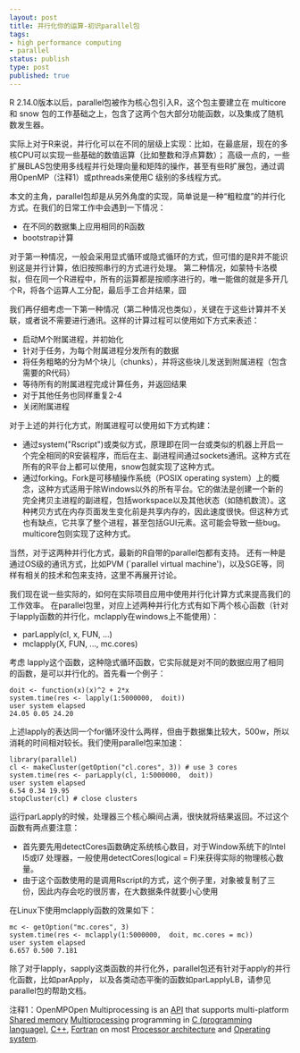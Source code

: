 ```yaml
--- 
layout: post
title: 并行化你的运算-初识parallel包
tags: 
- high performance computing
- parallel
status: publish
type: post
published: true
---
```

R 2.14.0版本以后，parallel包被作为核心包引入R，这个包主要建立在 multicore 和 snow 包的工作基础之上，包含了这两个包大部分功能函数，以及集成了随机数发生器。


实际上对于R来说，并行化可以在不同的层级上实现：比如，在最底层，现在的多核CPU可以实现一些基础的数值运算（比如整数和浮点算数）；
高级一点的，一些扩展BLAS包使用多线程并行处理向量和矩阵的操作，甚至有些R扩展包，通过调用OpenMP（注释1）或pthreads来使用C 级别的多线程方式。


本文的主角，parallel包却是从另外角度的实现，简单说是一种“粗粒度”的并行化方式。在我们的日常工作中会遇到一下情况：


*  在不同的数据集上应用相同的R函数
*  bootstrap计算


对于第一种情况，一般会采用显式循环或隐式循环的方式，但可惜的是R并不能识别这是并行计算，依旧按照串行的方式进行处理。
第二种情况，如蒙特卡洛模拟，但在同一个R进程中，所有的运算都是按顺序进行的，唯一能做的就是多开几个R，将各个运算人工分配，最后手工合并结果，囧


我们再仔细考虑一下第一种情况（第二种情况也类似），关键在于这些计算并不关联，或者说不需要进行通讯。这样的计算过程可以使用如下方式来表述：


*  启动M个附属进程，并初始化
*  针对于任务，为每个附属进程分发所有的数据
*  将任务粗略的分为M个块儿（chunks），并将这些块儿发送到附属进程（包含需要的R代码）
*  等待所有的附属进程完成计算任务，并返回结果
*  对于其他任务也同样重复2-4
*  关闭附属进程


对于上述的并行化方式，附属进程可以使用如下方式构建：


*  通过system("Rscript")或类似方式，原理即在同一台或类似的机器上开启一个完全相同的R安装程序，而后在主、副进程间通过sockets通讯。这种方式在所有的R平台上都可以使用，snow包就实现了这种方式。</li>
*  通过forking。Fork是可移植操作系统（POSIX operating system）上的概念，这种方式适用于除Windows以外的所有平台。它的做法是创建一个新的完全拷贝主进程的副进程，包括workspace以及其他状态（如随机数流）。这种拷贝方式在内存页面发生变化前是共享内存的，因此速度很快。但这种方式也有缺点，它共享了整个进程，甚至包括GUI元素。这可能会导致一些bug。multicore包则实现了这种方式。</li>


当然，对于这两种并行化方式，最新的R自带的parallel包都有支持。
还有一种是通过OS级的通讯方式，比如PVM (`parallel virtual machine')，以及SGE等，同样有相关的技术和包来支持，这里不再展开讨论。


我们现在说一些实际的，如何在实际项目应用中使用并行化计算方式来提高我们的工作效率。
在parallel包里，对应上述两种并行化方式有如下两个核心函数（针对于lapply函数的并行化，mclapply在windows上不能使用）：


*  parLapply(cl, x, FUN, ...)
*  mclapply(X, FUN, ..., mc.cores)


考虑 lapply这个函数，这种隐式循环函数，它实际就是对不同的数据应用了相同的函数，是可以并行化的。首先看一个例子：


    doit <- function(x)(x)^2 + 2*x
    system.time(res <- lapply(1:5000000,  doit))
    user system elapsed
    24.05 0.05 24.20


上述lapply的表达同一个for循环没什么两样，但由于数据集比较大，500w，所以消耗的时间相对较长。我们使用parallel包来加速：


    library(parallel)
    cl <- makeCluster(getOption("cl.cores", 3)) # use 3 cores
    system.time(res <- parLapply(cl, 1:5000000,  doit))
    user system elapsed
    6.54 0.34 19.95
    stopCluster(cl) # close clusters


运行parLapply的时候，处理器三个核心瞬间占满，很快就将结果返回。不过这个函数有两点要注意：


*  首先要先用detectCores函数确定系统核心数目，对于Window系统下的Intel I5或I7 处理器，一般使用detectCores(logical = F)来获得实际的物理核心数量。</li>
*  由于这个函数使用的是调用Rscript的方式，这个例子里，对象被复制了三份，因此内存会吃的很厉害，在大数据条件就要小心使用</li>


在Linux下使用mclapply函数的效果如下：


    mc <- getOption("mc.cores", 3)
    system.time(res <- mclapply(1:5000000,  doit, mc.cores = mc))
    user system elapsed
    6.657 0.500 7.181


除了对于lapply，sapply这类函数的并行化外，parallel包还有针对于apply的并行化函数，比如parApply，
以及各类动态平衡的函数如parLapplyLB，请参见parallel包的帮助文档。

注释1：OpenMPOpen Multiprocessing is 
an [API](href="http://en.wikipedia.org/wiki/Application_programming_interface) that 
supports multi-platform [Shared memory](http://en.wikipedia.org/wiki/Shared_memory) 
[Multiprocessing](http://en.wikipedia.org/wiki/Multiprocessing) programming 
in [C (programming language)](http://en.wikipedia.org/wiki/C_(programming_language)),
[C++](http://en.wikipedia.org/wiki/C%2B%2B), [Fortran](http://en.wikipedia.org/wiki/Fortran) 
on most [Processor architecture](http://en.wikipedia.org/wiki/Processor_architecture) and 
[Operating system](http://en.wikipedia.org/wiki/Operating_system).

